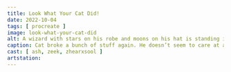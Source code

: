 ```yaml
---
title: Look What Your Cat Did!
date: 2022-10-04
tags: [ procreate ]
image: look-what-your-cat-did
alt: A wizard with stars on his robe and moons on his hat is standing in front of a bookshelf. He’s pointing at an orange cat with a little cape on, who has his back turned and is staring out the window at some birds. The sun is setting over a distant forest. A telescope has fallen over, and there’s glass everywhere. In the foreground, a woman with a braid and a purple cape is sweeping up the mess with a long-handled broom.
caption: Cat broke a bunch of stuff again. He doesn’t seem to care at all, does he? Just sitting there, watching the birds. Truth is, he feels really bad about it, but he’s dissociating. He’ll offer his apologies later in the form of sitting on your chest and purring while you’re trying to read.
cast: [ ash, zeek, zhearxsool ]
artstation:
---
```

